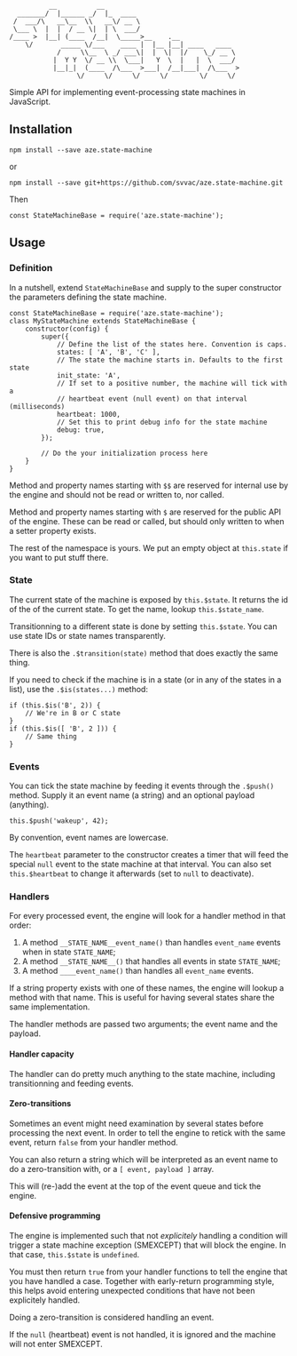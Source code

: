 
              __          __
      _______/  |______ _/  |_  ____
     /  ___/\   __\__  \\   __\/ __ \
     \___ \  |  |  / __ \|  | \  ___/
    /____ >  |__| (____  /__|  \_____>__    .__
        \/       _____ \/___    ____ |  |__ |__| ____   ____
                /     \\__  \ _/ ___\|  |  \|  |/    \_/ __ \
               |  Y Y  \/ __ \\  \___|   Y  \  |   |  \  ___/
               |__|_|  (____  /\___  >___|  /__|___|  /\___  >
                     \/     \/     \/     \/        \/     \/

Simple API for implementing event-processing state machines in JavaScript.

## Installation

    npm install --save aze.state-machine

or

    npm install --save git+https://github.com/svvac/aze.state-machine.git

Then

    const StateMachineBase = require('aze.state-machine');

## Usage

### Definition
In a nutshell, extend `StateMachineBase` and supply to the super constructor the
parameters defining the state machine.

    const StateMachineBase = require('aze.state-machine');
    class MyStateMachine extends StateMachineBase {
        constructor(config) {
            super({
                // Define the list of the states here. Convention is caps.
                states: [ 'A', 'B', 'C' ],
                // The state the machine starts in. Defaults to the first state
                init_state: 'A',
                // If set to a positive number, the machine will tick with a
                // heartbeat event (null event) on that interval (milliseconds)
                heartbeat: 1000,
                // Set this to print debug info for the state machine
                debug: true,
            });

            // Do the your initialization process here
        }
    }

Method and property names starting with `$$` are reserved for internal use by
the engine and should not be read or written to, nor called.

Method and property names starting with `$` are reserved for the public API of
the engine. These can be read or called, but should only written to when a
setter property exists.

The rest of the namespace is yours. We put an empty object at `this.state` if
you want to put stuff there.

### State

The current state of the machine is exposed by `this.$state`. It returns the id
of the of the current state. To get the name, lookup `this.$state_name`.

Transitionning to a different state is done by setting `this.$state`. You can
use state IDs or state names transparently.

There is also the `.$transition(state)` method that does exactly the same thing.

If you need to check if the machine is in a state (or in any of the states in a
list), use the `.$is(states...)` method:

    if (this.$is('B', 2)) {
        // We're in B or C state
    }
    if (this.$is([ 'B', 2 ])) {
        // Same thing
    }

### Events
You can tick the state machine by feeding it events through the `.$push()`
method. Supply it an event name (a string) and an optional payload (anything).

    this.$push('wakeup', 42);

By convention, event names are lowercase.

The `heartbeat` parameter to the constructor creates a timer that will feed the
special `null` event to the state machine at that interval. You can also set
`this.$heartbeat` to change it afterwards (set to `null` to deactivate).

### Handlers
For every processed event, the engine will look for a handler method in that
order:

1. A method `__STATE_NAME__event_name()` than handles `event_name` events when
   in state `STATE_NAME`;
2. A method `__STATE_NAME__()` that handles all events in state `STATE_NAME`;
3. A method `____event_name()` than handles all `event_name` events.

If a string property exists with one of these names, the engine will lookup a
method with that name. This is useful for having several states share the same
implementation.

The handler methods are passed two arguments; the event name and the payload.

#### Handler capacity
The handler can do pretty much anything to the state machine, including
transitionning and feeding events.

#### Zero-transitions
Sometimes an event might need examination by several states before processing
the next event. In order to tell the engine to retick with the same event,
return `false` from your handler method.

You can also return a string which will be interpreted as an event name to do a
zero-transition with, or a `[ event, payload ]` array.

This will (re-)add the event at the top of the event queue and tick the engine.

#### Defensive programming
The engine is implemented such that not *explicitely* handling a condition will
trigger a state machine exception (SMEXCEPT) that will block the engine. In that
case, `this.$state` is `undefined`.

You must then return `true` from your handler functions to tell the engine that
you have handled a case. Together with early-return programming style, this
helps avoid entering unexpected conditions that have not been explicitely
handled.

Doing a zero-transition is considered handling an event.

If the `null` (heartbeat) event is not handled, it is ignored and the machine
will not enter SMEXCEPT.
